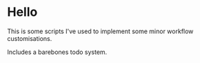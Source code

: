 # Hello

This is some scripts I've used to implement some minor workflow customisations.

Includes a barebones todo system.